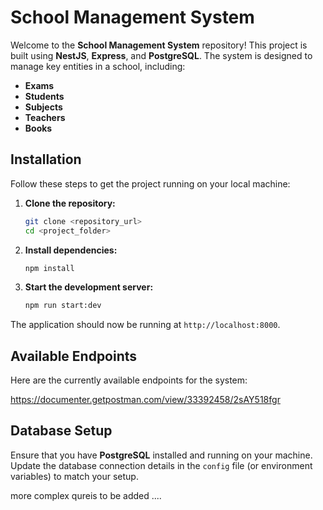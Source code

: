 
# School Management System

Welcome to the **School Management System** repository! This project is built using **NestJS**, **Express**, and **PostgreSQL**. The system is designed to manage key entities in a school, including:

- **Exams**
- **Students**
- **Subjects**
- **Teachers**
- **Books**

## Installation

Follow these steps to get the project running on your local machine:

1. **Clone the repository:**
    ```bash
    git clone <repository_url>
    cd <project_folder>
    ```

2. **Install dependencies:**
    ```bash
    npm install
    ```

3. **Start the development server:**
    ```bash
    npm run start:dev
    ```

The application should now be running at `http://localhost:8000`.

## Available Endpoints

Here are the currently available endpoints for the system:

https://documenter.getpostman.com/view/33392458/2sAY518fgr

## Database Setup

Ensure that you have **PostgreSQL** installed and running on your machine. Update the database connection details in the `config` file (or environment variables) to match your setup.

 more complex qureis to be added ....
